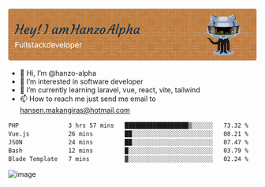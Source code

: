 ![Header](./github-header-image.png)

- 👋 Hi, I’m @hanzo-alpha
- 👀 I’m interested in software developer
- 🌱 I’m currently learning laravel, vue, react, vite, tailwind
- 📫 How to reach me just send me email to hansen.makangiras@hotmail.com 

<!---
hanzo-alpha/hanzo-alpha is a ✨ special ✨ repository because its `README.md` (this file) appears on your GitHub profile.
You can click the Preview link to take a look at your changes.
--->

<!--START_SECTION:waka-->

```txt
PHP              3 hrs 57 mins   ██████████████████▒░░░░░░   73.32 %
Vue.js           26 mins         ██░░░░░░░░░░░░░░░░░░░░░░░   08.21 %
JSON             24 mins         ██░░░░░░░░░░░░░░░░░░░░░░░   07.47 %
Bash             12 mins         █░░░░░░░░░░░░░░░░░░░░░░░░   03.79 %
Blade Template   7 mins          ▓░░░░░░░░░░░░░░░░░░░░░░░░   02.24 %
```

<!--END_SECTION:waka-->

![image](https://github.com/hanzo-alpha/hanzo-alpha/assets/111342797/c4bd2977-6123-4017-8652-6e166259b484)

